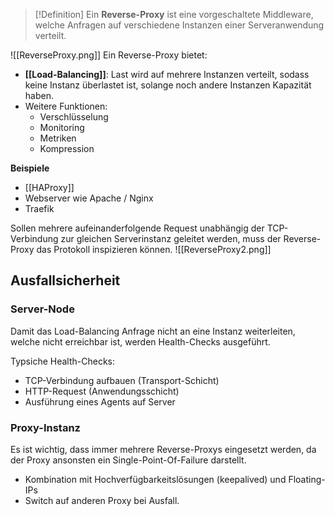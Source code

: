 >[!Definition]
>Ein **Reverse-Proxy** ist eine vorgeschaltete Middleware, welche Anfragen auf verschiedene Instanzen einer Serveranwendung verteilt.

![[ReverseProxy.png]]
Ein Reverse-Proxy bietet:
- **[[Load-Balancing]]**: Last wird auf mehrere Instanzen verteilt, sodass keine Instanz überlastet ist, solange noch andere Instanzen Kapazität haben.
- Weitere Funktionen:
	- Verschlüsselung
	- Monitoring
	- Metriken
	- Kompression

**Beispiele**
- [[HAProxy]]
- Webserver wie Apache / Nginx
- Traefik


Sollen mehrere aufeinanderfolgende Request unabhängig der TCP-Verbindung zur gleichen Serverinstanz geleitet werden, muss der Reverse-Proxy das Protokoll inspizieren können.
![[ReverseProxy2.png]]

## Ausfallsicherheit
### Server-Node
Damit das Load-Balancing Anfrage nicht an eine Instanz weiterleiten, welche nicht erreichbar ist, werden Health-Checks ausgeführt.

Typsiche Health-Checks:
- TCP-Verbindung aufbauen (Transport-Schicht)
- HTTP-Request (Anwendungsschicht)
- Ausführung eines Agents auf Server

### Proxy-Instanz
Es ist wichtig, dass immer mehrere Reverse-Proxys eingesetzt werden, da der Proxy ansonsten ein Single-Point-Of-Failure darstellt.

- Kombination mit Hochverfügbarkeitslösungen (keepalived) und Floating-IPs
- Switch auf anderen Proxy bei Ausfall.